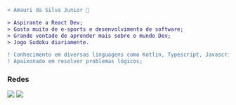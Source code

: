 
```diff
< Amauri da Silva Junior 🚀

> Aspirante a React Dev; 
> Gosto muito de e-sports e desenvolvimento de software;
> Grande vontade de aprender mais sobre o mundo Dev;
> Jogo Sudoku diariamente.

! Conhecimento em diversas linguagens como Kotlin, Typescript, Javascript, C/C++, HTML/CSS;
! Apaixonado em resolver problemas lógicos;
```
### Redes

<a href="https://twitter.com/moony_jun"><img src="https://img.shields.io/badge/Twitter-1DA1F2?style=for-the-badge&logo=twitter&logoColor=white"></img></a>
<a href="https://www.linkedin.com/in/amaurijrsilva/"><img src="https://img.shields.io/badge/LinkedIn-0077B5?style=for-the-badge&logo=linkedin&logoColor=white"></img></a>
